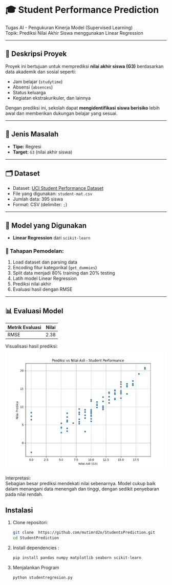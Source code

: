 # 🎓 Student Performance Prediction

Tugas AI - Pengukuran Kinerja Model (Supervised Learning)  
Topik: Prediksi Nilai Akhir Siswa menggunakan Linear Regression

---

## 📌 Deskripsi Proyek
Proyek ini bertujuan untuk memprediksi **nilai akhir siswa (G3)** berdasarkan data akademik dan sosial seperti:
- Jam belajar (`studytime`)
- Absensi (`absences`)
- Status keluarga
- Kegiatan ekstrakurikuler, dan lainnya

Dengan prediksi ini, sekolah dapat **mengidentifikasi siswa berisiko** lebih awal dan memberikan dukungan belajar yang sesuai.

---

## 🧠 Jenis Masalah
- **Tipe:** Regresi
- **Target:** `G3` (nilai akhir siswa)

---

## 🗂️ Dataset
- Dataset: [UCI Student Performance Dataset](https://archive.ics.uci.edu/dataset/320/student+performance)
- File yang digunakan: `student-mat.csv`
- Jumlah data: 395 siswa
- Format: CSV (delimiter: `;`)

---

## 🧪 Model yang Digunakan
- **Linear Regression** dari `scikit-learn`

### 🔄 Tahapan Pemodelan:
1. Load dataset dan parsing data
2. Encoding fitur kategorikal (`get_dummies`)
3. Split data menjadi 80% training dan 20% testing
4. Latih model Linear Regression
5. Prediksi nilai akhir
6. Evaluasi hasil dengan RMSE

---

## 📊 Evaluasi Model

| Metrik Evaluasi | Nilai |
|-----------------|-------|
| RMSE            | 2.38  |

Visualisasi hasil prediksi:
![Prediksi vs Nilai Asli](Figure_1.png)

Interpretasi:  
Sebagian besar prediksi mendekati nilai sebenarnya. Model cukup baik dalam menangani data menengah dan tinggi, dengan sedikit penyebaran pada nilai rendah.

## Instalasi

1. Clone repositori:
   ```bash
   git clone  https://github.com/mutimrd2n/StudentsPrediction.git
   cd StudentPrediction
   
2. Install dependencies :
   ```bash
   pip install pandas numpy matplotlib seaborn scikit-learn

3. Menjalankan Program
   ```bash
   python studentregresion.py
